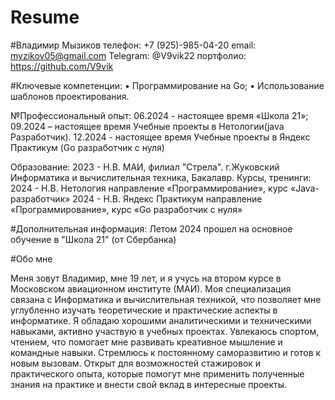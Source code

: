 # Resume
#Владимир Мызиков
телефон: +7 (925)-985-04-20
email: myzikov05@gmail.com
Telegram: @V9vik22
портфолио: https://github.com/V9vik               

#Ключевые компетенции:
	•	Программирование на Go;
	•	Использование шаблонов проектирования.

№Профессиональный опыт:
06.2024 - настоящее время 
«Школа 21»;
09.2024 – настоящее время
Учебные проекты в Нетологии(java Разработчик).
12.2024 - настоящее время
Учебные проекты в Яндекс Практикум (Go разработчик с нуля)

Образование:
2023 - Н.В.
МАИ, филиал "Стрела". г.Жуковский
Информатика и вычислительная техника, Бакалавр.
Курсы, тренинги:
2024 - Н.В.
Нетология
направление «Программирование», курс «Java-разработчик» 
2024 - Н.В.
Яндекс Практикум
направление «Программирование», курс «Go разработчик с нуля» 


#Дополнительная информация:
Летом 2024 прошел на основное обучение в "Школа 21" (от Сбербанка)

#Обо мне
 
Меня зовут Владимир, мне 19 лет, и я учусь на втором курсе в Московском авиационном институте (МАИ). Моя специализация связана с Информатика и вычислительная техникой, что позволяет мне углубленно изучать теоретические и практические аспекты в информатике.
Я обладаю хорошими аналитическими и техническими навыками, активно участвую в учебных проектах. Увлекаюсь спортом, чтением, что помогает мне развивать креативное мышление и командные навыки.
Стремлюсь к постоянному саморазвитию и готов к новым вызовам. Открыт для возможностей стажировок и практического опыта, которые помогут мне применить полученные знания на практике и внести свой вклад в интересные проекты.
